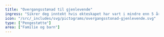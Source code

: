 ```yaml
---
title: "Overgangsstønad til gjenlevende"
ingress: "Sikrer deg inntekt hvis ekteskapet har vart i mindre enn 5 år og dere ikke har felles barn, eller hvis du har daglig omsorg for den avdødes barn."
icon: "/src/_includes/svg/pictograms/overgangsstonad-gjenlevende.svg"
type: ["Pengestøtte"]
area: ["Familie og barn"]
---
```

